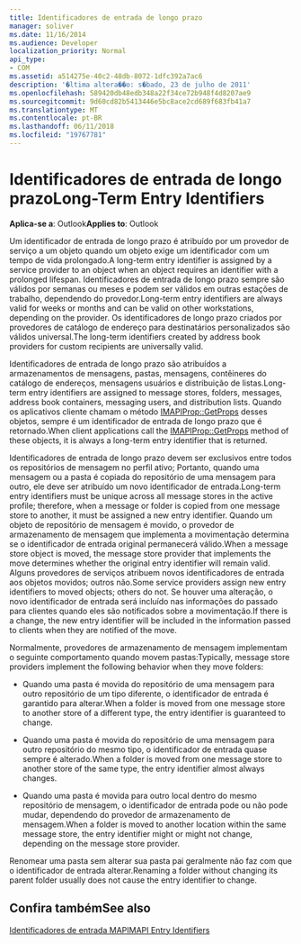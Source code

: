 ```yaml
---
title: Identificadores de entrada de longo prazo
manager: soliver
ms.date: 11/16/2014
ms.audience: Developer
localization_priority: Normal
api_type:
- COM
ms.assetid: a514275e-40c2-48db-8072-1dfc392a7ac6
description: '�ltima altera��o: s�bado, 23 de julho de 2011'
ms.openlocfilehash: 589420db48edb348a22f34ce72b948f4d8207ae9
ms.sourcegitcommit: 9d60cd82b5413446e5bc8ace2cd689f683fb41a7
ms.translationtype: MT
ms.contentlocale: pt-BR
ms.lasthandoff: 06/11/2018
ms.locfileid: "19767781"
---
```

# <a name="long-term-entry-identifiers"></a><span data-ttu-id="46921-103">Identificadores de entrada de longo prazo</span><span class="sxs-lookup"><span data-stu-id="46921-103">Long-Term Entry Identifiers</span></span>

  
  
<span data-ttu-id="46921-104">**Aplica-se a**: Outlook</span><span class="sxs-lookup"><span data-stu-id="46921-104">**Applies to**: Outlook</span></span> 
  
<span data-ttu-id="46921-105">Um identificador de entrada de longo prazo é atribuído por um provedor de serviço a um objeto quando um objeto exige um identificador com um tempo de vida prolongado.</span><span class="sxs-lookup"><span data-stu-id="46921-105">A long-term entry identifier is assigned by a service provider to an object when an object requires an identifier with a prolonged lifespan.</span></span> <span data-ttu-id="46921-106">Identificadores de entrada de longo prazo sempre são válidos por semanas ou meses e podem ser válidos em outras estações de trabalho, dependendo do provedor.</span><span class="sxs-lookup"><span data-stu-id="46921-106">Long-term entry identifiers are always valid for weeks or months and can be valid on other workstations, depending on the provider.</span></span> <span data-ttu-id="46921-107">Os identificadores de longo prazo criados por provedores de catálogo de endereço para destinatários personalizados são válidos universal.</span><span class="sxs-lookup"><span data-stu-id="46921-107">The long-term identifiers created by address book providers for custom recipients are universally valid.</span></span> 
  
<span data-ttu-id="46921-108">Identificadores de entrada de longo prazo são atribuídos a armazenamentos de mensagens, pastas, mensagens, contêineres do catálogo de endereços, mensagens usuários e distribuição de listas.</span><span class="sxs-lookup"><span data-stu-id="46921-108">Long-term entry identifiers are assigned to message stores, folders, messages, address book containers, messaging users, and distribution lists.</span></span> <span data-ttu-id="46921-109">Quando os aplicativos cliente chamam o método [IMAPIProp::GetProps](imapiprop-getprops.md) desses objetos, sempre é um identificador de entrada de longo prazo que é retornado.</span><span class="sxs-lookup"><span data-stu-id="46921-109">When client applications call the [IMAPIProp::GetProps](imapiprop-getprops.md) method of these objects, it is always a long-term entry identifier that is returned.</span></span> 
  
<span data-ttu-id="46921-110">Identificadores de entrada de longo prazo devem ser exclusivos entre todos os repositórios de mensagem no perfil ativo; Portanto, quando uma mensagem ou a pasta é copiada do repositório de uma mensagem para outro, ele deve ser atribuído um novo identificador de entrada.</span><span class="sxs-lookup"><span data-stu-id="46921-110">Long-term entry identifiers must be unique across all message stores in the active profile; therefore, when a message or folder is copied from one message store to another, it must be assigned a new entry identifier.</span></span> <span data-ttu-id="46921-111">Quando um objeto de repositório de mensagem é movido, o provedor de armazenamento de mensagem que implementa a movimentação determina se o identificador de entrada original permanecerá válido.</span><span class="sxs-lookup"><span data-stu-id="46921-111">When a message store object is moved, the message store provider that implements the move determines whether the original entry identifier will remain valid.</span></span> <span data-ttu-id="46921-112">Alguns provedores de serviços atribuem novos identificadores de entrada aos objetos movidos; outros não.</span><span class="sxs-lookup"><span data-stu-id="46921-112">Some service providers assign new entry identifiers to moved objects; others do not.</span></span> <span data-ttu-id="46921-113">Se houver uma alteração, o novo identificador de entrada será incluído nas informações do passado para clientes quando eles são notificados sobre a movimentação.</span><span class="sxs-lookup"><span data-stu-id="46921-113">If there is a change, the new entry identifier will be included in the information passed to clients when they are notified of the move.</span></span> 
  
<span data-ttu-id="46921-114">Normalmente, provedores de armazenamento de mensagem implementam o seguinte comportamento quando movem pastas:</span><span class="sxs-lookup"><span data-stu-id="46921-114">Typically, message store providers implement the following behavior when they move folders:</span></span>
  
- <span data-ttu-id="46921-115">Quando uma pasta é movida do repositório de uma mensagem para outro repositório de um tipo diferente, o identificador de entrada é garantido para alterar.</span><span class="sxs-lookup"><span data-stu-id="46921-115">When a folder is moved from one message store to another store of a different type, the entry identifier is guaranteed to change.</span></span>
    
- <span data-ttu-id="46921-116">Quando uma pasta é movida do repositório de uma mensagem para outro repositório do mesmo tipo, o identificador de entrada quase sempre é alterado.</span><span class="sxs-lookup"><span data-stu-id="46921-116">When a folder is moved from one message store to another store of the same type, the entry identifier almost always changes.</span></span>
    
- <span data-ttu-id="46921-117">Quando uma pasta é movida para outro local dentro do mesmo repositório de mensagem, o identificador de entrada pode ou não pode mudar, dependendo do provedor de armazenamento de mensagem.</span><span class="sxs-lookup"><span data-stu-id="46921-117">When a folder is moved to another location within the same message store, the entry identifier might or might not change, depending on the message store provider.</span></span>
    
<span data-ttu-id="46921-118">Renomear uma pasta sem alterar sua pasta pai geralmente não faz com que o identificador de entrada alterar.</span><span class="sxs-lookup"><span data-stu-id="46921-118">Renaming a folder without changing its parent folder usually does not cause the entry identifier to change.</span></span> 
  
## <a name="see-also"></a><span data-ttu-id="46921-119">Confira também</span><span class="sxs-lookup"><span data-stu-id="46921-119">See also</span></span>



[<span data-ttu-id="46921-120">Identificadores de entrada MAPI</span><span class="sxs-lookup"><span data-stu-id="46921-120">MAPI Entry Identifiers</span></span>](mapi-entry-identifiers.md)

